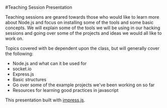 #Teaching Session Presentation


Teaching sessions are geared towards those who would like to learn more about Node.js and focus on installing some of the tools and some basic concepts. We will explain some of the tools we will be using in our hacking sessions and going over some of the projects and ideas we would all like to work on.

Topics covered with be dependent upon the class, but will generally cover the following:

* Node.js and what can it be used for
* socket.io
* Express.js
* Basic structures
* Go over some of the example projects we've been working on so far
* Resources for learning good practices in javascript

This presentation built with [impress.js](https://github.com/bartaz/impress.js).
